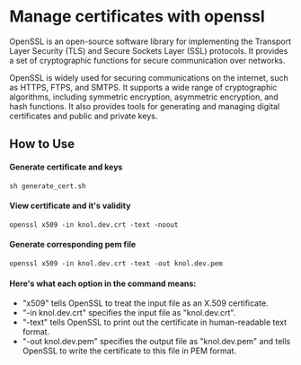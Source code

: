# Manage certificates with openssl
OpenSSL is an open-source software library for implementing the Transport Layer Security (TLS) and Secure Sockets Layer (SSL) protocols. It provides a set of cryptographic functions for secure communication over networks.

OpenSSL is widely used for securing communications on the internet, such as HTTPS, FTPS, and SMTPS. It supports a wide range of cryptographic algorithms, including symmetric encryption, asymmetric encryption, and hash functions. It also provides tools for generating and managing digital certificates and public and private keys.


## How to Use
#### Generate certificate and keys
```sh generate_cert.sh```

#### View certificate and it's validity
```
openssl x509 -in knol.dev.crt -text -noout
```

#### Generate corresponding pem file
```
openssl x509 -in knol.dev.crt -text -out knol.dev.pem
```

#### Here's what each option in the command means: 
- "x509" tells OpenSSL to treat the input file as an X.509 certificate.
- "-in knol.dev.crt" specifies the input file as "knol.dev.crt".
- "-text" tells OpenSSL to print out the certificate in human-readable text format.
- "-out knol.dev.pem" specifies the output file as "knol.dev.pem" and tells OpenSSL to write the certificate to this file in PEM format.
